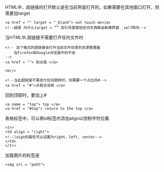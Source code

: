 HTML中，超链接的打开默认是在当前界面打开的，如果需要在其他窗口打开，则需要加target

```shell
<a href = "" target = "_blank"> not touch me</a>
<!--疑惑 为什么target = “” 双引号里面加任何东西都会新建界面 _self除外-->
```

当HTML中,超链接不需要打开任何文件时

```shell
<!-- 这个格式的超链接会打开当前文件目录的资源管理器
	在Firefox和Google浏览器中则不会
-->
<a href = ""> 别点我 </a>

<br/>

<!--当此超链接不需进行任何跳转时，则需要一个占位符#-->
<a href = "#">点我也没用 </a>

```

回到顶部时，要加上#

```shell
<a name = "top"> top </a>
<a href = "#top"> return to the top </a>
```

表格标签中，可以再td标签内添加align以控制字符位置

```shell
<tr>
<td align = "right"> 
<!--laign的属性可以设置为right，left, center-->
</td>
</tr>
```

加载图片的标签是

```shell
<img src = "path">
```


